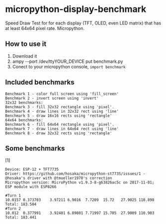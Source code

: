 # micropython-display-benchmark
Speed Draw Test for for each display (TFT, OLED, even LED matrix) that has at least 64x64 pixel rate. Micropython.

## How to use it
1) Download it
2) ampy --port /dev/ttyYOUR_DEVICE put benchmark.py
3) Conect to your micropython console, `import benchmark`

## Included benchmarks
```
Benchmark 1 - color full screen using 'fill_screen'
Benchmark 2 - invert screen using 'invert'
32x32 benchmarks:
Benchmark 3 - fill 32x32 rectangle using 'pixel'.
Benchmark 4 - draw lines in 32x32 rect using 'line'
Benchmark 5 - draw 16x16 rects using 'rectangle'
64x64 benchmarks:
Benchmark 6 - fill 64x64 rectangle using 'pixel'.
Benchmark 7 - draw lines in 64x64 rect using 'line'
Benchmark 8 - draw 32x32 rects using 'rectangle'
```
## Some benchmarks

[1]

    Device: ESP-12 + TFT7735
    Driver: https://github.com/hosaka/micropython-st7735/issues/1 - @hosaka's driver with @tmueller1970's correction
    Micropython version: MicroPython v1.9.3-8-g63826ac5c on 2017-11-01; ESP module with ESP8266
    
    #Turn 1
    10.0157	0.373703	3.97211	6.9016	7.7209	15.72	27.9025	110.898
    Total: 183.504
    #Turn 2
    10.012	0.377991	3.92401	6.89801	7.71997	15.705	27.9009	110.903
    Total: 183.441
